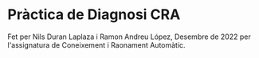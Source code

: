 # Pràctica de Diagnosi CRA
Fet per Nils Duran Laplaza i Ramon Andreu López, Desembre de 2022 per l'assignatura de Coneixement i Raonament Automàtic.



